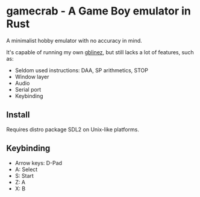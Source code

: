 # gamecrab - A Game Boy emulator in Rust

A minimalist hobby emulator with no accuracy in mind.

It's capable of running my own [gblinez](https://github.com/Dwscdv3/gblinez),
but still lacks a lot of features, such as:

- Seldom used instructions: DAA, SP arithmetics, STOP
- Window layer
- Audio
- Serial port
- Keybinding

## Install

Requires distro package SDL2 on Unix-like platforms.

## Keybinding

- Arrow keys: D-Pad
- A: Select
- S: Start
- Z: A
- X: B
